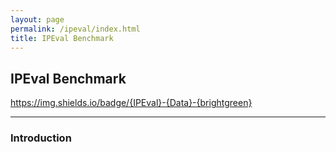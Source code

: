 ```yaml
---
layout: page
permalink: /ipeval/index.html
title: IPEval Benchmark
---
```


## IPEval Benchmark
https://img.shields.io/badge/{IPEval}-{Data}-{brightgreen}

---
### Introduction


